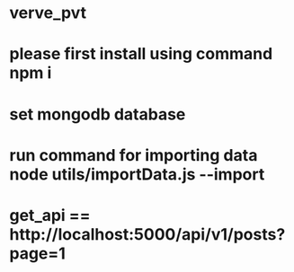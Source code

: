 # verve_pvt

# please first install using command npm i
# set mongodb database
# run command for importing data  node utils/importData.js --import
# get_api == http://localhost:5000/api/v1/posts?page=1
